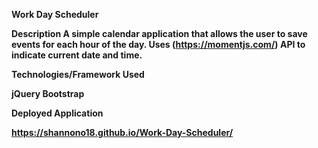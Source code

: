 
<strong>Work Day Scheduler<strong>

<strong>Description<strong>
A simple calendar application that allows the user to save events for each hour of the day. Uses (https://momentjs.com/) API to indicate current date and time. 

<strong>Technologies/Framework Used<strong>

jQuery
Bootstrap

<strong>Deployed Application<strong>

https://shannono18.github.io/Work-Day-Scheduler/ 

 